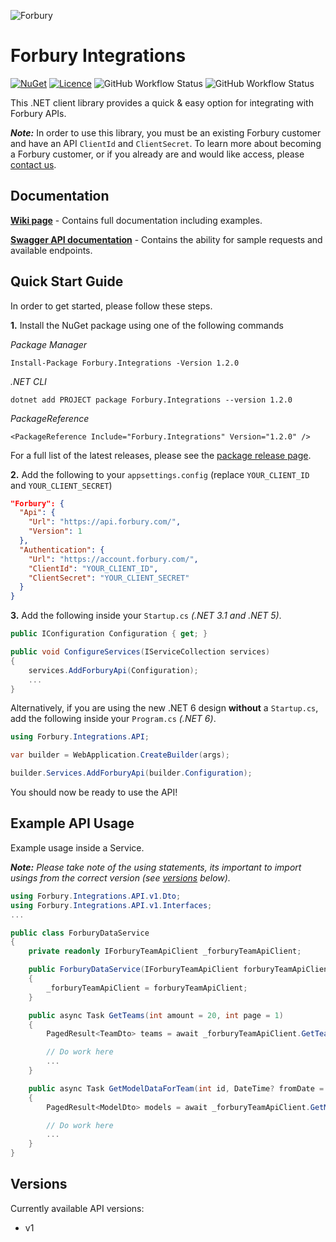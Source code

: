 ![Forbury](https://portal.forbury.com/assets/img/logo_text.png)﻿
# Forbury Integrations
 
 [![NuGet](https://img.shields.io/nuget/v/Forbury.Integrations)](https://www.nuget.org/packages/Forbury.Integrations)
 [![Licence](https://img.shields.io/github/license/Forbury/Integrations)](LICENCE.txt)
 ![GitHub Workflow Status](https://img.shields.io/github/workflow/status/forbury/integrations/CodeQL?label=Code%20Analysis)
 ![GitHub Workflow Status](https://img.shields.io/github/workflow/status/forbury/integrations/.NET?label=Build)

This .NET client library provides a quick & easy option for integrating with Forbury APIs.

**_Note:_** In order to use this library, you must be an existing Forbury customer and have an API `ClientId` and `ClientSecret`.
To learn more about becoming a Forbury customer, or if you already are and would like access, please [contact us](https://www.forbury.com/contact-us).

## Documentation

[**Wiki page**](https://github.com/Forbury/Integrations/wiki) - Contains full documentation including examples.

[**Swagger API documentation**](https://api.forbury.com/docs) - Contains the ability for sample requests and available endpoints.

## Quick Start Guide
In order to get started, please follow these steps.

**1.** Install the NuGet package using one of the following commands

_Package Manager_
```
Install-Package Forbury.Integrations -Version 1.2.0
```

_.NET CLI_
```
dotnet add PROJECT package Forbury.Integrations --version 1.2.0
```

_PackageReference_
```
<PackageReference Include="Forbury.Integrations" Version="1.2.0" />
```

For a full list of the latest releases, please see the [package release page](https://www.nuget.org/packages/Forbury.Integrations).

**2.** Add the following to your `appsettings.config` (replace `YOUR_CLIENT_ID` and `YOUR_CLIENT_SECRET`)

```json
"Forbury": {
  "Api": {
    "Url": "https://api.forbury.com/",
    "Version": 1
  },
  "Authentication": {
    "Url": "https://account.forbury.com/",
    "ClientId": "YOUR_CLIENT_ID",
    "ClientSecret": "YOUR_CLIENT_SECRET"
  } 
}
```

**3.** Add the following inside your `Startup.cs` _(.NET 3.1 and .NET 5)_.

```C#
public IConfiguration Configuration { get; }

public void ConfigureServices(IServiceCollection services)
{        
    services.AddForburyApi(Configuration);
    ...
}
```

Alternatively, if you are using the new .NET 6 design **without** a `Startup.cs`, add the following inside your `Program.cs` _(.NET 6)_.

```C#
using Forbury.Integrations.API;

var builder = WebApplication.CreateBuilder(args);

builder.Services.AddForburyApi(builder.Configuration);
```

You should now be ready to use the API!

## Example API Usage

Example usage inside a Service.

**_Note:_** _Please take note of the using statements, its important to import usings from the correct version (see [versions](#Versions) below)._

```C#
using Forbury.Integrations.API.v1.Dto;
using Forbury.Integrations.API.v1.Interfaces;
...

public class ForburyDataService
{
    private readonly IForburyTeamApiClient _forburyTeamApiClient;

    public ForburyDataService(IForburyTeamApiClient forburyTeamApiClient)
    {
        _forburyTeamApiClient = forburyTeamApiClient;
    }

    public async Task GetTeams(int amount = 20, int page = 1)
    {
        PagedResult<TeamDto> teams = await _forburyTeamApiClient.GetTeams(amount, page);

        // Do work here
        ...
    }

    public async Task GetModelDataForTeam(int id, DateTime? fromDate = null, int amount = 20, int page = 1)
    {
        PagedResult<ModelDto> models = await _forburyTeamApiClient.GetModelsByTeamId(id, fromDate, null, amount, page);

        // Do work here
        ...
    }
}
```

## Versions

Currently available API versions:
- v1

